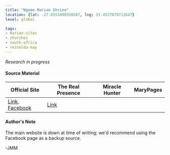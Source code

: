 ```yaml
---
title: "Ngome Marian Shrine"
location: {lat: -27.8553490356507, lng: 31.4537879711647}
level: global

tags:
- marian-sites
- churches
- south-africa
- reinolda-may
---
```


_Research in progress_

#### Source Material

| Official Site | The Real Presence | Miracle Hunter | MaryPages |
| --- | --- | --- | --- |
| [Link](http://www.ngome.co.za/), [Facebook](https://www.facebook.com/ngomemarianshrine/) | [Link](http://www.therealpresence.org/eucharst/misc/BVM/124_NGOME_140x96.pdf) | | |

#### Author's Note

The main website is down at time of writing; we'd recommend using the Facebook page as a backup source.

-JMM
